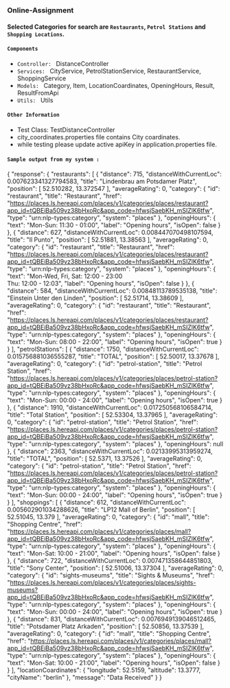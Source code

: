 ### Online-Assignment

#### Selected Categories for search are `Restaurants`, `Petrol Stations` and `Shopping Locations`.

#### `Components`
- `Controller: ` DistanceController
- `Services: ` CityService, PetrolStationService, RestaurantService, ShoppingService
- `Models: ` Category, Item, LocationCoardinates, OpeningHours, Result, ResultFromApi
- `Utils: ` Utils

#### `Other Information`
- Test Class: TestDistanceController
- city_coordinates.properties file contains City coardinates.
- while testing please update active apiKey in application.properties file.

#### `Sample output from my system :`
{
    "response": {
        "restaurants": [
            {
                "distance": 715,
                "distanceWithCurrentLoc": 0.007623341327794583,
                "title": "Lindenbrau am Potsdamer Platz",
                "position": [
                    52.510282,
                    13.372547
                ],
                "averageRating": 0,
                "category": {
                    "id": "restaurant",
                    "title": "Restaurant",
                    "href": "https://places.ls.hereapi.com/places/v1/categories/places/restaurant?app_id=tQBEiBa509vz38bHxoRc&app_code=hfwsjSaebKH_mSIZlK6tfw",
                    "type": "urn:nlp-types:category",
                    "system": "places"
                },
                "openingHours": {
                    "text": "Mon-Sun: 11:30 - 01:00",
                    "label": "Opening hours",
                    "isOpen": false
                }
            },
            {
                "distance": 627,
                "distanceWithCurrentLoc": 0.008447070498107594,
                "title": "Il Punto",
                "position": [
                    52.51881,
                    13.38563
                ],
                "averageRating": 0,
                "category": {
                    "id": "restaurant",
                    "title": "Restaurant",
                    "href": "https://places.ls.hereapi.com/places/v1/categories/places/restaurant?app_id=tQBEiBa509vz38bHxoRc&app_code=hfwsjSaebKH_mSIZlK6tfw",
                    "type": "urn:nlp-types:category",
                    "system": "places"
                },
                "openingHours": {
                    "text": "Mon-Wed, Fri, Sat: 12:00 - 23:00<br/>Thu: 12:00 - 12:03",
                    "label": "Opening hours",
                    "isOpen": false
                }
            },
            {
                "distance": 584,
                "distanceWithCurrentLoc": 0.00848113789535138,
                "title": "Einstein Unter den Linden",
                "position": [
                    52.51714,
                    13.38609
                ],
                "averageRating": 0,
                "category": {
                    "id": "restaurant",
                    "title": "Restaurant",
                    "href": "https://places.ls.hereapi.com/places/v1/categories/places/restaurant?app_id=tQBEiBa509vz38bHxoRc&app_code=hfwsjSaebKH_mSIZlK6tfw",
                    "type": "urn:nlp-types:category",
                    "system": "places"
                },
                "openingHours": {
                    "text": "Mon-Sun: 08:00 - 22:00",
                    "label": "Opening hours",
                    "isOpen": true
                }
            }
        ],
        "petrolStations": [
            {
                "distance": 1750,
                "distanceWithCurrentLoc": 0.015756881036555287,
                "title": "TOTAL",
                "position": [
                    52.50017,
                    13.37678
                ],
                "averageRating": 0,
                "category": {
                    "id": "petrol-station",
                    "title": "Petrol Station",
                    "href": "https://places.ls.hereapi.com/places/v1/categories/places/petrol-station?app_id=tQBEiBa509vz38bHxoRc&app_code=hfwsjSaebKH_mSIZlK6tfw",
                    "type": "urn:nlp-types:category",
                    "system": "places"
                },
                "openingHours": {
                    "text": "Mon-Sun: 00:00 - 24:00",
                    "label": "Opening hours",
                    "isOpen": true
                }
            },
            {
                "distance": 1910,
                "distanceWithCurrentLoc": 0.017250568106584714,
                "title": "Total Station",
                "position": [
                    52.53304,
                    13.37965
                ],
                "averageRating": 0,
                "category": {
                    "id": "petrol-station",
                    "title": "Petrol Station",
                    "href": "https://places.ls.hereapi.com/places/v1/categories/places/petrol-station?app_id=tQBEiBa509vz38bHxoRc&app_code=hfwsjSaebKH_mSIZlK6tfw",
                    "type": "urn:nlp-types:category",
                    "system": "places"
                },
                "openingHours": null
            },
            {
                "distance": 2363,
                "distanceWithCurrentLoc": 0.02133995313959274,
                "title": "TOTAL",
                "position": [
                    52.5371,
                    13.37526
                ],
                "averageRating": 0,
                "category": {
                    "id": "petrol-station",
                    "title": "Petrol Station",
                    "href": "https://places.ls.hereapi.com/places/v1/categories/places/petrol-station?app_id=tQBEiBa509vz38bHxoRc&app_code=hfwsjSaebKH_mSIZlK6tfw",
                    "type": "urn:nlp-types:category",
                    "system": "places"
                },
                "openingHours": {
                    "text": "Mon-Sun: 00:00 - 24:00",
                    "label": "Opening hours",
                    "isOpen": true
                }
            }
        ],
        "shoppings": [
            {
                "distance": 612,
                "distanceWithCurrentLoc": 0.005602901034288626,
                "title": "LP12 Mall of Berlin",
                "position": [
                    52.51045,
                    13.379
                ],
                "averageRating": 0,
                "category": {
                    "id": "mall",
                    "title": "Shopping Centre",
                    "href": "https://places.ls.hereapi.com/places/v1/categories/places/mall?app_id=tQBEiBa509vz38bHxoRc&app_code=hfwsjSaebKH_mSIZlK6tfw",
                    "type": "urn:nlp-types:category",
                    "system": "places"
                },
                "openingHours": {
                    "text": "Mon-Sat: 10:00 - 21:00",
                    "label": "Opening hours",
                    "isOpen": false
                }
            },
            {
                "distance": 722,
                "distanceWithCurrentLoc": 0.007471358644851803,
                "title": "Sony Center",
                "position": [
                    52.51006,
                    13.37304
                ],
                "averageRating": 0,
                "category": {
                    "id": "sights-museums",
                    "title": "Sights & Museums",
                    "href": "https://places.ls.hereapi.com/places/v1/categories/places/sights-museums?app_id=tQBEiBa509vz38bHxoRc&app_code=hfwsjSaebKH_mSIZlK6tfw",
                    "type": "urn:nlp-types:category",
                    "system": "places"
                },
                "openingHours": {
                    "text": "Mon-Sun: 00:00 - 24:00",
                    "label": "Opening hours",
                    "isOpen": true
                }
            },
            {
                "distance": 831,
                "distanceWithCurrentLoc": 0.0076949139046512465,
                "title": "Potsdamer Platz Arkaden",
                "position": [
                    52.50856,
                    13.37539
                ],
                "averageRating": 0,
                "category": {
                    "id": "mall",
                    "title": "Shopping Centre",
                    "href": "https://places.ls.hereapi.com/places/v1/categories/places/mall?app_id=tQBEiBa509vz38bHxoRc&app_code=hfwsjSaebKH_mSIZlK6tfw",
                    "type": "urn:nlp-types:category",
                    "system": "places"
                },
                "openingHours": {
                    "text": "Mon-Sat: 10:00 - 21:00",
                    "label": "Opening hours",
                    "isOpen": false
                }
            }
        ],
        "locationCoardinates": {
            "longitude": 52.5159,
            "altitude": 13.3777,
            "cityName": "berlin"
        },
        "message": "Data Received"
    }
}

